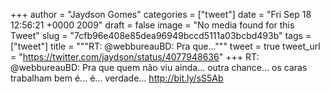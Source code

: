
+++
author = "Jaydson Gomes"
categories = ["tweet"]
date = "Fri Sep 18 12:56:21 +0000 2009"
draft = false
image = "No media found for this Tweet"
slug = "7cfb96e408e85dea96949bccd5111a03bcbd493b"
tags = ["tweet"]
title = """RT: @webbureauBD: Pra que..."""
tweet = true
tweet_url = "https://twitter.com/jaydson/status/4077948636"
+++
RT: @webbureauBD: Pra que quem não viu ainda... outra chance... os caras trabalham bem é... é... verdade... http://bit.ly/sS5Ab
